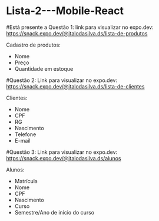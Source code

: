 # Lista-2---Mobile-React

#Está presente a Questão 1:
link para visualizar no expo.dev: https://snack.expo.dev/@italodasilva.ds/lista-de-produtos

Cadastro de produtos:
  - Nome
  - Preço
  - Quantidade em estoque

#Questão 2:
Link para visualizar no expo.dev: https://snack.expo.dev/@italodasilva.ds/lista-de-clientes

Clientes:
  - Nome
  - CPF
  - RG
  - Nascimento
  - Telefone
  - E-mail

#Questão 3:
Link para visualizar no expo.dev: https://snack.expo.dev/@italodasilva.ds/alunos

Alunos:
 - Matrícula
 - Nome
 - CPF
 - Nascimento
 - Curso
 - Semestre/Ano de início do curso


